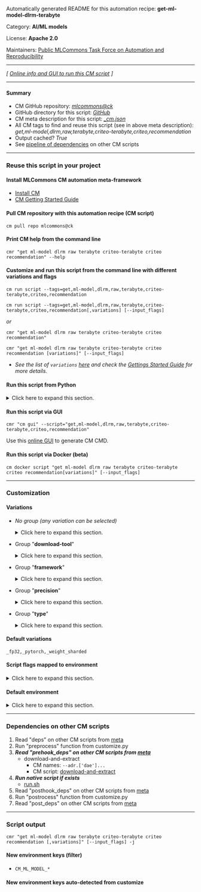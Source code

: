 Automatically generated README for this automation recipe: **get-ml-model-dlrm-terabyte**

Category: **AI/ML models**

License: **Apache 2.0**

Maintainers: [Public MLCommons Task Force on Automation and Reproducibility](https://github.com/mlcommons/ck/blob/master/docs/taskforce.md)

---
*[ [Online info and GUI to run this CM script](https://access.cknowledge.org/playground/?action=scripts&name=get-ml-model-dlrm-terabyte,8fa7582c603a4db3) ]*

---
#### Summary

* CM GitHub repository: *[mlcommons@ck](https://github.com/mlcommons/ck/tree/dev/cm-mlops)*
* GitHub directory for this script: *[GitHub](https://github.com/mlcommons/ck/tree/dev/cm-mlops/script/get-ml-model-dlrm-terabyte)*
* CM meta description for this script: *[_cm.json](_cm.json)*
* All CM tags to find and reuse this script (see in above meta description): *get,ml-model,dlrm,raw,terabyte,criteo-terabyte,criteo,recommendation*
* Output cached? *True*
* See [pipeline of dependencies](#dependencies-on-other-cm-scripts) on other CM scripts


---
### Reuse this script in your project

#### Install MLCommons CM automation meta-framework

* [Install CM](https://access.cknowledge.org/playground/?action=install)
* [CM Getting Started Guide](https://github.com/mlcommons/ck/blob/master/docs/getting-started.md)

#### Pull CM repository with this automation recipe (CM script)

```cm pull repo mlcommons@ck```

#### Print CM help from the command line

````cmr "get ml-model dlrm raw terabyte criteo-terabyte criteo recommendation" --help````

#### Customize and run this script from the command line with different variations and flags

`cm run script --tags=get,ml-model,dlrm,raw,terabyte,criteo-terabyte,criteo,recommendation`

`cm run script --tags=get,ml-model,dlrm,raw,terabyte,criteo-terabyte,criteo,recommendation[,variations] [--input_flags]`

*or*

`cmr "get ml-model dlrm raw terabyte criteo-terabyte criteo recommendation"`

`cmr "get ml-model dlrm raw terabyte criteo-terabyte criteo recommendation [variations]" [--input_flags]`


* *See the list of `variations` [here](#variations) and check the [Gettings Started Guide](https://github.com/mlcommons/ck/blob/dev/docs/getting-started.md) for more details.*

#### Run this script from Python

<details>
<summary>Click here to expand this section.</summary>

```python

import cmind

r = cmind.access({'action':'run'
                  'automation':'script',
                  'tags':'get,ml-model,dlrm,raw,terabyte,criteo-terabyte,criteo,recommendation'
                  'out':'con',
                  ...
                  (other input keys for this script)
                  ...
                 })

if r['return']>0:
    print (r['error'])

```

</details>


#### Run this script via GUI

```cmr "cm gui" --script="get,ml-model,dlrm,raw,terabyte,criteo-terabyte,criteo,recommendation"```

Use this [online GUI](https://cKnowledge.org/cm-gui/?tags=get,ml-model,dlrm,raw,terabyte,criteo-terabyte,criteo,recommendation) to generate CM CMD.

#### Run this script via Docker (beta)

`cm docker script "get ml-model dlrm raw terabyte criteo-terabyte criteo recommendation[variations]" [--input_flags]`

___
### Customization


#### Variations

  * *No group (any variation can be selected)*
    <details>
    <summary>Click here to expand this section.</summary>

    * `_debug`
      - Environment variables:
        - *CM_ML_MODEL_DEBUG*: `yes`
      - Workflow:
    * `_onnx,fp32`
      - Environment variables:
        - *CM_ML_MODEL_ACCURACY*: `0.8025`
        - *CM_PACKAGE_URL*: `https://dlrm.s3-us-west-1.amazonaws.com/models/tb00_40M.onnx.tar`
        - *CM_UNTAR*: `yes`
        - *CM_ML_MODEL_FILE*: `tb00_40M.onnx`
        - *CM_ML_MODEL_DLRM_MAX_INDEX_RANGE*: `40000000`
      - Workflow:
    * `_onnx,fp32,debug`
      - Environment variables:
        - *CM_ML_MODEL_ACCURACY*: `0.8107`
        - *CM_PACKAGE_URL*: `https://dlrm.s3-us-west-1.amazonaws.com/models/tb0875_10M.onnx.tar`
        - *CM_ML_MODEL_DLRM_MAX_INDEX_RANGE*: `10000000`
        - *CM_UNTAR*: `yes`
        - *CM_ML_MODEL_FILE*: `tb0875_10M.onnx`
      - Workflow:
    * `_pytorch,fp32`
      - Environment variables:
        - *CM_ML_MODEL_ACCURACY*: `0.8025`
        - *CM_PACKAGE_URL*: `https://dlrm.s3-us-west-1.amazonaws.com/models/tb00_40M.pt`
        - *CM_ML_MODEL_DLRM_MAX_INDEX_RANGE*: `40000000`
        - *CM_DOWNLOAD_CHECKSUM*: `2d49a5288cddb37c3c64860a06d79bb9`
      - Workflow:
    * `_pytorch,fp32,debug`
      - Environment variables:
        - *CM_ML_MODEL_ACCURACY*: `0.8107`
        - *CM_PACKAGE_URL*: `https://dlrm.s3-us-west-1.amazonaws.com/models/tb0875_10M.pt`
        - *CM_ML_MODEL_DLRM_MAX_INDEX_RANGE*: `10000000`
      - Workflow:
    * `_pytorch,fp32,weight_sharded`
      - Environment variables:
        - *CM_ML_MODEL_ACCURACY*: `0.8025`
        - *CM_ML_MODEL_DLRM_MAX_INDEX_RANGE*: `40000000`
        - *CM_ML_MODEL_FILE*: `model_weights`
        - *CM_TMP_MODEL_ADDITIONAL_NAME*: ``
        - *CM_DOWNLOAD_CHECKSUM*: ``
      - Workflow:
    * `_pytorch,fp32,weight_sharded,rclone`
      - Environment variables:
        - *CM_RCLONE_CONFIG_CMD*: `rclone config create mlc-inference s3 provider=Cloudflare access_key_id=f65ba5eef400db161ea49967de89f47b secret_access_key=fbea333914c292b854f14d3fe232bad6c5407bf0ab1bebf78833c2b359bdfd2b endpoint=https://c2686074cb2caf5cbaf6d134bdba8b47.r2.cloudflarestorage.com`
        - *CM_PACKAGE_URL*: `mlc-inference:mlcommons-inference-wg-public/model_weights`
      - Workflow:
    * `_pytorch,fp32,weight_sharded,wget`
      - Environment variables:
        - *CM_PACKAGE_URL*: `https://cloud.mlcommons.org/index.php/s/XzfSeLgW8FYfR3S/download`
        - *CM_DAE_EXTRACT_DOWNLOADED*: `yes`
        - *CM_DOWNLOAD_FILENAME*: `download`
        - *CM_EXTRACT_UNZIP*: `yes`
      - Workflow:

    </details>


  * Group "**download-tool**"
    <details>
    <summary>Click here to expand this section.</summary>

    * `_rclone`
      - Workflow:
    * `_wget`
      - Workflow:

    </details>


  * Group "**framework**"
    <details>
    <summary>Click here to expand this section.</summary>

    * `_onnx`
      - Environment variables:
        - *CM_ML_MODEL_FRAMEWORK*: `onnx`
      - Workflow:
    * **`_pytorch`** (default)
      - Environment variables:
        - *CM_ML_MODEL_FRAMEWORK*: `pytorch`
        - *CM_TMP_MODEL_ADDITIONAL_NAME*: `dlrm_terabyte.pytorch`
      - Workflow:

    </details>


  * Group "**precision**"
    <details>
    <summary>Click here to expand this section.</summary>

    * **`_fp32`** (default)
      - Environment variables:
        - *CM_ML_MODEL_INPUT_DATA_TYPES*: `fp32`
        - *CM_ML_MODEL_PRECISION*: `fp32`
        - *CM_ML_MODEL_WEIGHT_DATA_TYPES*: `fp32`
      - Workflow:

    </details>


  * Group "**type**"
    <details>
    <summary>Click here to expand this section.</summary>

    * **`_weight_sharded`** (default)
      - Environment variables:
        - *CM_DLRM_MULTIHOT_MODEL*: `yes`
      - Workflow:

    </details>


#### Default variations

`_fp32,_pytorch,_weight_sharded`

#### Script flags mapped to environment
<details>
<summary>Click here to expand this section.</summary>

* `--dir=value`  &rarr;  `CM_DOWNLOAD_PATH=value`
* `--download_path=value`  &rarr;  `CM_DOWNLOAD_PATH=value`
* `--to=value`  &rarr;  `CM_DOWNLOAD_PATH=value`

**Above CLI flags can be used in the Python CM API as follows:**

```python
r=cm.access({... , "dir":...}
```

</details>

#### Default environment

<details>
<summary>Click here to expand this section.</summary>

These keys can be updated via `--env.KEY=VALUE` or `env` dictionary in `@input.json` or using script flags.


</details>

___
### Dependencies on other CM scripts


  1. Read "deps" on other CM scripts from [meta](https://github.com/mlcommons/ck/tree/dev/cm-mlops/script/get-ml-model-dlrm-terabyte/_cm.json)
  1. Run "preprocess" function from customize.py
  1. ***Read "prehook_deps" on other CM scripts from [meta](https://github.com/mlcommons/ck/tree/dev/cm-mlops/script/get-ml-model-dlrm-terabyte/_cm.json)***
     * download-and-extract
       * CM names: `--adr.['dae']...`
       - CM script: [download-and-extract](https://github.com/mlcommons/ck/tree/master/cm-mlops/script/download-and-extract)
  1. ***Run native script if exists***
     * [run.sh](https://github.com/mlcommons/ck/tree/dev/cm-mlops/script/get-ml-model-dlrm-terabyte/run.sh)
  1. Read "posthook_deps" on other CM scripts from [meta](https://github.com/mlcommons/ck/tree/dev/cm-mlops/script/get-ml-model-dlrm-terabyte/_cm.json)
  1. Run "postrocess" function from customize.py
  1. Read "post_deps" on other CM scripts from [meta](https://github.com/mlcommons/ck/tree/dev/cm-mlops/script/get-ml-model-dlrm-terabyte/_cm.json)

___
### Script output
`cmr "get ml-model dlrm raw terabyte criteo-terabyte criteo recommendation [,variations]" [--input_flags] -j`
#### New environment keys (filter)

* `CM_ML_MODEL_*`
#### New environment keys auto-detected from customize
